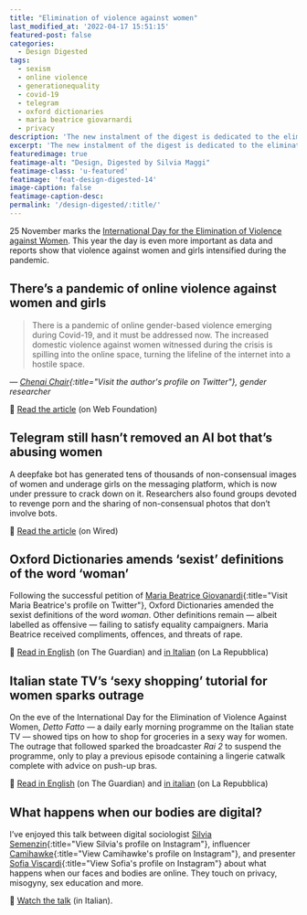 ```yaml
---
title: "Elimination of violence against women"
last_modified_at: '2022-04-17 15:51:15'
featured-post: false
categories:
  - Design Digested
tags:
  - sexism
  - online violence
  - generationequality
  - covid-19
  - telegram
  - oxford dictionaries
  - maria beatrice giovarnardi
  - privacy
description: 'The new instalment of the digest is dedicated to the elimination of violence against women. Join the conversation and spread the word.'
excerpt: 'The new instalment of the digest is dedicated to the elimination of violence against women. Join the conversation and spread the word.'
featuredimage: true
featimage-alt: "Design, Digested by Silvia Maggi"
featimage-class: 'u-featured'
featimage: 'feat-design-digested-14'
image-caption: false
featimage-caption-desc:
permalink: '/design-digested/:title/'
---
```

25 November marks the [International Day for the Elimination of Violence against Women](https://www.un.org/en/observances/ending-violence-against-women-day "Go to the UN website").
This year the day is even more important as data and reports show that violence against women and girls intensified during the pandemic.

## There’s a pandemic of online violence against women and girls

> There is a pandemic of online gender-based violence emerging during Covid-19, and it must be addressed now. The increased domestic violence against women witnessed during the crisis is spilling into the online space, turning the lifeline of the internet into a hostile space.
>
<cite>— [Chenai Chair](https://twitter.com/chenaichair){:title="Visit the author's profile on Twitter"}, gender researcher</cite>

<p class="detached">🔗 <a href="https://webfoundation.org/2020/07/theres-a-pandemic-of-online-violence-against-women-and-girls/?mc_cid=2b8cf72753&mc_eid=afe9c57832">Read the article</a> (on Web Foundation)</p>

## Telegram still hasn’t removed an AI bot that’s abusing women

A deepfake bot has generated tens of thousands of non-consensual images of women and underage girls on the messaging platform, which is now under pressure to crack down on it. Researchers also found groups devoted to revenge porn and the sharing of non-consensual photos that don’t involve bots.

<p class="detached">🔗 <a href="https://www.wired.com/story/telegram-still-hasnt-removed-an-ai-bot-thats-abusing-women/">Read the article</a> (on Wired)</p>

## Oxford Dictionaries amends ‘sexist’ definitions of the word ‘woman’

Following the successful petition of [Maria Beatrice Giovanardi](https://twitter.com/mbgiovanardi?ref_src=twsrc%5Etfw){:title="Visit Maria Beatrice's profile on Twitter"}, Oxford Dictionaries amended the sexist definitions of the word _woman_. Other definitions remain — albeit labelled as offensive — failing to satisfy equality campaigners. Maria Beatrice received compliments, offences, and threats of rape.

<p class="detached">🔗 <a href="https://www.theguardian.com/books/2020/nov/07/oxford-university-press-updates-definitions-word-woman">Read in English</a> (on The Guardian) and <a href="https://d.repubblica.it/life/2020/11/09/news/maria_beatrice_giovanardi_italiana_vince_contro_oxford_dictionary_cambia_definizione_parola_donna-4831769/">in Italian</a> (on La Repubblica)</p>

## Italian state TV’s ‘sexy shopping’ tutorial for women sparks outrage

On the eve of the International Day for the Elimination of Violence Against Women, _Detto Fatto_ — a daily early morning programme on the Italian state TV — showed tips on how to shop for groceries in a sexy way for women. The outrage that followed sparked the broadcaster _Rai 2_ to suspend the programme, only to play a previous episode containing a lingerie catwalk complete with advice on push-up bras.

<p class="detached">🔗 <a href="https://www.theguardian.com/world/2020/nov/26/italian-tv-show-detto-fatto-faces-inquiry-over-sexy-shopping-tutorial-for-women">Read in English</a> (on The Guardian) and <a href="https://www.repubblica.it/politica/2020/11/26/news/rai_-275888247/">in italian</a> (on La Repubblica)</p>

## What happens when our bodies are digital?

I’ve enjoyed this talk between digital sociologist [Silvia Semenzin](https://www.instagram.com/silviasemenzin_/){:title="View Silvia's profile on Instagram"}, influencer [Camihawke](https://www.instagram.com/camihawke/){:title="View Camihawke's profile on Instagram"}, and presenter [Sofia Viscardi](https://www.instagram.com/sofiaviscardi/){:title="View Sofia's profile on Instagram"} about what happens when our faces and bodies are online. They touch on privacy, misogyny, sex education and more.

<p class="detached">🔗 <a href="https://video.repubblica.it/dossier/basement-cafe-3/basement-cafe-camihawke-e-silvia-semenzin-cosa-succede-quando-il-tuo-corpo-e-digitale/370941/371549">Watch the talk</a> (in Italian).</p>
